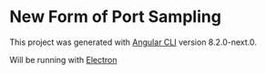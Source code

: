 # New Form of Port Sampling

This project was generated with [Angular CLI](https://github.com/angular/angular-cli) version 8.2.0-next.0.

Will be running with [Electron](https://electronjs.org/)
